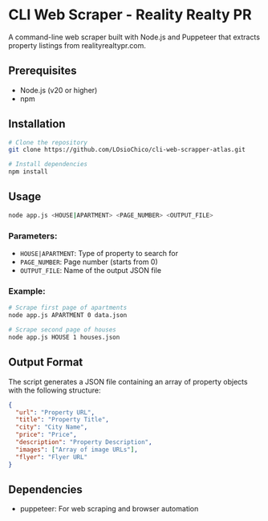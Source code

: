 # CLI Web Scraper - Reality Realty PR

A command-line web scraper built with Node.js and Puppeteer that extracts property listings from realityrealtypr.com.

## Prerequisites

- Node.js (v20 or higher)
- npm

## Installation

```bash
# Clone the repository
git clone https://github.com/LOsioChico/cli-web-scrapper-atlas.git

# Install dependencies
npm install
```

## Usage

```bash
node app.js <HOUSE|APARTMENT> <PAGE_NUMBER> <OUTPUT_FILE>
```

### Parameters:

- `HOUSE|APARTMENT`: Type of property to search for
- `PAGE_NUMBER`: Page number (starts from 0)
- `OUTPUT_FILE`: Name of the output JSON file

### Example:

```bash
# Scrape first page of apartments
node app.js APARTMENT 0 data.json

# Scrape second page of houses
node app.js HOUSE 1 houses.json
```

## Output Format

The script generates a JSON file containing an array of property objects with the following structure:

```json
{
  "url": "Property URL",
  "title": "Property Title",
  "city": "City Name",
  "price": "Price",
  "description": "Property Description",
  "images": ["Array of image URLs"],
  "flyer": "Flyer URL"
}
```

## Dependencies

- puppeteer: For web scraping and browser automation
